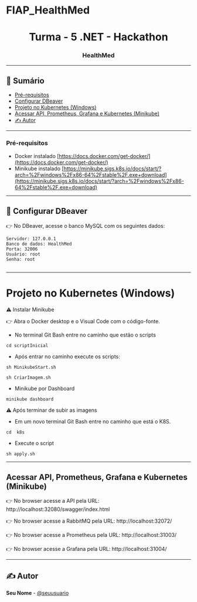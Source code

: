 # FIAP_HealthMed

<h1 align="center">Turma - 5 .NET - Hackathon</h1>
<h3 align="center">HealthMed</h3>

---

## 📑 Sumário

<!--ts-->

- [Pré-requisitos](#pré-requisitos)
- [Configurar DBeaver](#configurar-dbeaver)
- [Projeto no Kubernetes (Windows)](#projeto-no-kubernetes-windows)
- [Acessar API, Prometheus, Grafana e Kubernetes (Minikube)](#acessar-api-prometheus-e-grafana-kubernetes-minikube)
- [✍️ Autor](#autor)

<!--te-->

---
### Pré-requisitos
- Docker instalado [https://docs.docker.com/get-docker/](https://docs.docker.com/get-docker/)
- Minikube instalado [https://minikube.sigs.k8s.io/docs/start/?arch=%2Fwindows%2Fx86-64%2Fstable%2F.exe+download](https://minikube.sigs.k8s.io/docs/start/?arch=%2Fwindows%2Fx86-64%2Fstable%2F.exe+download)

---

## 🔧 Configurar DBeaver

👉 No DBeaver, acesse o banco MySQL com os seguintes dados:

```text
Servidor: 127.0.0.1
Banco de dados: HealthMed
Porta: 32006
Usuário: root
Senha: root


```

---


# Projeto no Kubernetes (Windows)

⚠️ Instalar Minikube

👉 Abra o Docker desktop e o Visual Code com o código-fonte.

- No terminal Git Bash entre no caminho que estão o scripts

```console
cd scriptInicial
```

- Após entrar no caminho execute os scripts:

```console
sh MinikubeStart.sh
```

```console
sh CriarImagem.sh
```

- Minikube por Dashboard

```console
minikube dashboard
```

⚠️ Após terminar de subir as imagens

- Em um novo terminal Git Bash entre no caminho que está o K8S.

```console
cd  k8s
```

- Execute o script

```console
sh apply.sh
```

---


## Acessar API, Prometheus, Grafana e Kubernetes (Minikube)

👉 No browser acesse a API pela URL: http://localhost:32080/swagger/index.html

👉 No browser acesse a RabbitMQ pela URL: http://localhost:32072/

👉 No browser acesse a Prometheus pela URL: http://localhost:31003/

👉 No browser acesse a Grafana pela URL: http://localhost:31004/

---

## ✍️ Autor

**Seu Nome** - [@seuusuario](https://github.com/seuusuario)